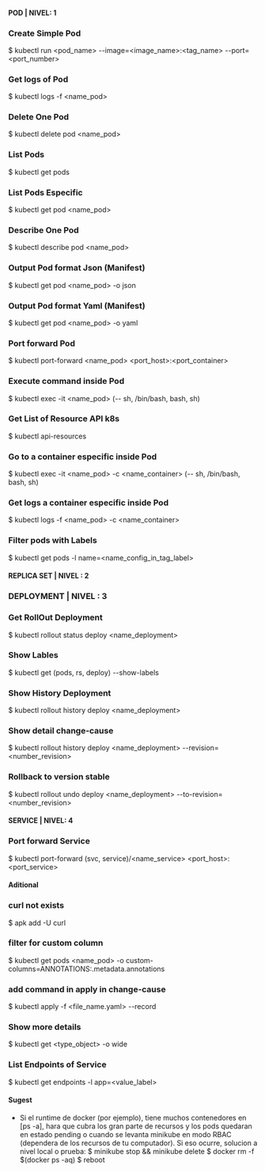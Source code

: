 #### POD | NIVEL: 1 ####
### Create Simple Pod
$ kubectl run <pod_name> --image=<image_name>:<tag_name> --port=<port_number>
### Get logs of Pod
$ kubectl logs -f <name_pod>
### Delete One Pod
$ kubectl delete pod <name_pod>
### List Pods
$ kubectl get pods
### List Pods Especific
$ kubectl get pod <name_pod>
### Describe One Pod
$ kubectl describe pod <name_pod>
### Output Pod format Json (Manifest)
$ kubectl get pod <name_pod> -o json
### Output Pod format Yaml (Manifest)
$ kubectl get pod <name_pod> -o yaml
### Port forward Pod
$ kubectl port-forward <name_pod> <port_host>:<port_container>
### Execute command inside Pod
$ kubectl exec -it <name_pod> (-- sh, /bin/bash, bash, sh)
### Get List of Resource API k8s
$ kubectl api-resources
### Go to a container especific inside Pod
$ kubectl exec -it <name_pod> -c <name_container> (-- sh, /bin/bash, bash, sh)
### Get logs a container especific inside Pod
$ kubectl logs -f <name_pod> -c <name_container>
### Filter pods with Labels
$ kubectl get pods -l name=<name_config_in_tag_label>

#### REPLICA SET | NIVEL : 2 ####
### DEPLOYMENT | NIVEL : 3 ####
### Get RollOut Deployment
$ kubectl rollout status deploy <name_deployment>
### Show Lables
$ kubectl get (pods, rs, deploy) --show-labels
### Show History Deployment
$ kubectl rollout history deploy <name_deployment>
### Show detail change-cause 
$ kubectl rollout history deploy <name_deployment> --revision=<number_revision>
### Rollback to version stable
$ kubectl rollout undo deploy <name_deployment> --to-revision=<number_revision>

#### SERVICE | NIVEL: 4 ####
### Port forward Service
$ kubectl port-forward (svc, service)/<name_service> <port_host>:<port_service>

#### Aditional ####
### curl not exists
$ apk add -U curl
### filter for custom column
$ kubectl get pods <name_pod> -o custom-columns=ANNOTATIONS:.metadata.annotations
### add command in apply in change-cause
$ kubectl apply -f <file_name.yaml> --record
### Show more details 
$ kubectl get <type_object> -o wide
### List Endpoints of Service
$ kubectl get endpoints -l app=<value_label>




#### Sugest
- Si el runtime de docker (por ejemplo), tiene muchos contenedores en [ps -a], hara que
cubra los gran parte de recursos y los pods quedaran en estado pending o cuando se levanta minikube en modo RBAC (dependera de los recursos de tu computador). Si eso ocurre, solucion a nivel local o prueba:
$ minikube stop && minikube delete
$ docker rm -f $(docker ps -aq)
$ reboot
